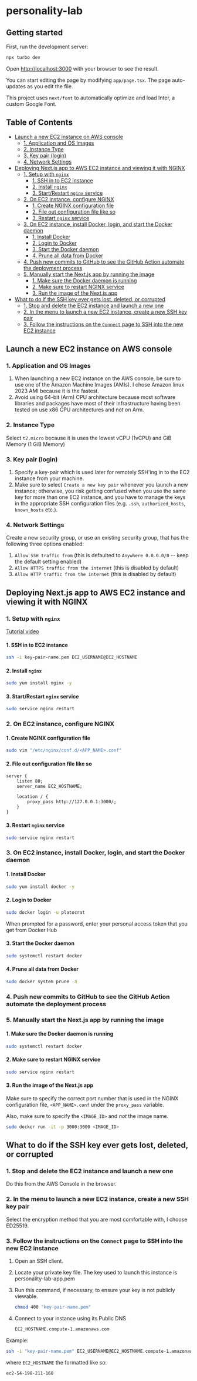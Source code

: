 # personality-lab

## Getting started

First, run the development server:

```zsh
npx turbo dev
```

Open <http://localhost:3000> with your browser to see the result.

You can start editing the page by modifying `app/page.tsx`. The page auto-updates as you edit the file.

This project uses `next/font` to automatically optimize and load Inter, a custom Google Font.

## Table of Contents

- [Launch a new EC2 instance on AWS console](#launch-a-new-ec2-instance-on-aws-console)
  - [1. Application and OS Images](#1-application-and-os-images)
  - [2. Instance Type](#2-instance-type)
  - [3. Key pair (login)](#3-key-pair-login)
  - [4. Network Settings](#4-network-settings)
- [Deploying Next.js app to AWS EC2 instance and viewing it with NGINX](#deploying-nextjs-app-to-aws-ec2-instance-and-viewing-it-with-nginx)
  - [1. Setup with `nginx`](#1-setup-with-nginx)
    - [1. SSH in to EC2 instance](#1-ssh-in-to-ec2-instance)
    - [2. Install `nginx`](#2-install-nginx)
    - [3. Start/Restart `nginx` service](#3-startrestart-nginx-service)
  - [2. On EC2 instance, configure NGINX](#2-on-ec2-instance-configure-nginx)
    - [1. Create NGINX configuration file](#1-create-nginx-configuration-file)
    - [2. File out configuration file like so](#2-file-out-configuration-file-like-so)
    - [3. Restart `nginx` service](#3-restart-nginx-service)
  - [3. On EC2 instance, install Docker, login, and start the Docker daemon](#3-on-ec2-instance-install-docker-login-and-start-the-docker-daemon)
    - [1. Install Docker](#1-install-docker)
    - [2. Login to Docker](#2-login-to-docker)
    - [3. Start the Docker daemon](#3-start-the-docker-daemon)
    - [4. Prune all data from Docker](#4-prune-all-data-from-docker)
  - [4. Push new commits to GitHub to see the GitHub Action automate the deployment process](#4-push-new-commits-to-github-to-see-the-github-action-automate-the-deployment-process)
  - [5. Manually start the Next.js app by running the image](#5-manually-start-the-nextjs-app-by-running-the-image)
    - [1. Make sure the Docker daemon is running](#1-make-sure-the-docker-daemon-is-running)
    - [2. Make sure to restart NGINX service](#2-make-sure-to-restart-nginx-service)
    - [3. Run the image of the Next.js app](#3-run-the-image-of-the-nextjs-app)
- [What to do if the SSH key ever gets lost, deleted, or corrupted](#what-to-do-if-the-ssh-key-ever-gets-lost-deleted-or-corrupted)
  - [1. Stop and delete the EC2 instance and launch a new one](#1-stop-and-delete-the-ec2-instance-and-launch-a-new-one)
  - [2. In the menu to launch a new EC2 instance, create a new SSH key pair](#2-in-the-menu-to-launch-a-new-ec2-instance-create-a-new-ssh-key-pair)
  - [3. Follow the instructions on the `Connect` page to SSH into the new EC2 instance](#3-follow-the-instructions-on-the-connect-page-to-ssh-into-the-new-ec2-instance)

## Launch a new EC2 instance on AWS console

### 1. Application and OS Images

1. When launching a new EC2 instance on the AWS console, be sure to use one of the Amazon Machine Images (AMIs). I chose Amazon linux 2023 AMI because it is the fastest.
2. Avoid using 64-bit (Arm) CPU architecture because most software libraries and packages have most of their infrastructure having been tested on use x86 CPU architectures and not on Arm.

### 2. Instance Type

Select `t2.micro` because it is uses the lowest vCPU (1vCPU) and GiB Memory (1 GiB Memory)

### 3. Key pair (login)

1. Specify a key-pair which is used later for remotely SSH'ing in to the EC2 instance from your machine.
2. Make sure to select `Create a new key pair` whenever you launch a new instance; otherwise, you risk getting confused when you use the same key for more than one EC2 instance, and you have to manage the keys in the appropriate SSH configuration files (e.g. `.ssh`, `authorized_hosts`, `known_hosts` etc.).

### 4. Network Settings

Create a new security group, or use an existing security group, that has the following three options enabled:

1. `Allow SSH traffic from` (this is defaulted to `Anywhere 0.0.0.0/0` -- keep the default setting enabled)
2. `Allow HTTPS traffic from the internet` (this is disabled by default)
3. `Allow HTTP traffic from the internet` (this is disabled by default)

## Deploying Next.js app to AWS EC2 instance and viewing it with NGINX

### 1. Setup with `nginx`

[Tutorial video](https://www.youtube.com/watch?v=IwWQG6lEdQQ)

#### 1. SSH in to EC2 instance

<!-- 

EC2_USERNAME = ec2-user 
EC2_HOSTNAME = 54.198.211.160

-->

```zsh
ssh -i key-pair-name.pem EC2_USERNAME@EC2_HOSTNAME
```

#### 2. Install `nginx`

```zsh
sudo yum install nginx -y
```

#### 3. Start/Restart `nginx` service

```zsh
sudo service nginx restart
```

### 2. On EC2 instance, configure NGINX

#### 1. Create NGINX configuration file

<!-- 

NGINX configuration file = /etc/nginx/conf.d/personality-lab-app.conf

-->

```zsh
sudo vim "/etc/nginx/conf.d/<APP_NAME>.conf"
```

#### 2. File out configuration file like so

<!-- 

EC2_HOSTNAME = 54.198.211.160

-->

```
server {
    listen 80;
    server_name EC2_HOSTNAME; 
  
    location / {
        proxy_pass http://127.0.0.1:3000/;
    }
}
```

#### 3. Restart `nginx` service

```zsh
sudo service nginx restart
```

### 3. On EC2 instance, install Docker, login, and start the Docker daemon

#### 1. Install Docker

```zsh
sudo yum install docker -y
```

#### 2. Login to Docker

```zsh
sudo docker login -u platocrat
```

When prompted for a password, enter your personal access token that you get from Docker Hub

#### 3. Start the Docker daemon

```zsh
sudo systemctl restart docker
```

#### 4. Prune all data from Docker

```zsh
sudo docker system prune -a
```

### 4. Push new commits to GitHub to see the GitHub Action automate the deployment process

### 5. Manually start the Next.js app by running the image

#### 1. Make sure the Docker daemon is running

```zsh
sudo systemctl restart docker
```

#### 2. Make sure to restart NGINX service

```zsh
sudo service nginx restart
```

#### 3. Run the image of the Next.js app

Make sure to specify the correct port number that is used in the NGINX configuration file, `<APP_NAME>.conf` under the `proxy_pass` variable.

Also, make sure to specify the `<IMAGE_ID>` and *not* the image name.

```zsh
sudo docker run -it -p 3000:3000 <IMAGE_ID>
```

<!-- ## Manual Deployment of Next.js app to AWS EC2 instance

> NOTE: This is required because of something that broke the GitsHub Actions automated deployment that was set up previously. -->

## What to do if the SSH key ever gets lost, deleted, or corrupted

### 1. Stop and delete the EC2 instance and launch a new one

Do this from the AWS Console in the browser.

### 2. In the menu to launch a new EC2 instance, create a new SSH key pair

Select the encryption method that you are most comfortable with, I choose ED25519.

### 3. Follow the instructions on the `Connect` page to SSH into the new EC2 instance

1. Open an SSH client.
2. Locate your private key file. The key used to launch this instance is personality-lab-app.pem
3. Run this command, if necessary, to ensure your key is not publicly viewable.

    ```zsh
    chmod 400 "key-pair-name.pem"
    ```

4. Connect to your instance using its Public DNS

    ```zsh
    EC2_HOSTNAME.compute-1.amazonaws.com
    ```

Example:

```zsh
ssh -i "key-pair-name.pem" EC2_USERNAME@EC2_HOSTNAME.compute-1.amazonaws.com
```

where `EC2_HOSTNAME` the formatted like so:

```zsh
ec2-54-198-211-160
```
